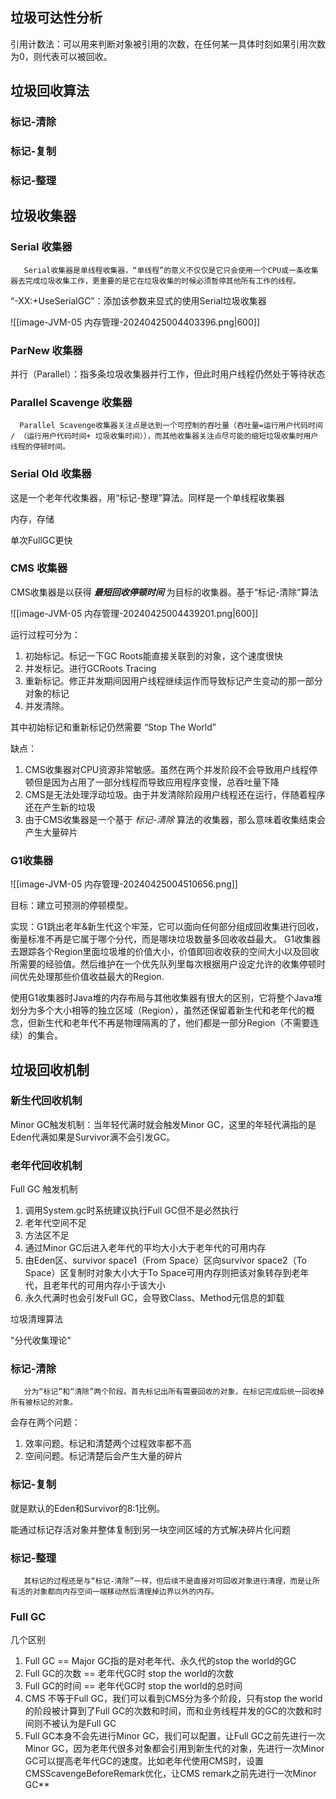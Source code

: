 ## 垃圾可达性分析

引用计数法：可以用来判断对象被引用的次数，在任何某一具体时刻如果引用次数为0，则代表可以被回收。

## 垃圾回收算法

### 标记-清除

### 标记-复制

### 标记-整理


## 垃圾收集器

### Serial 收集器

```
   Serial收集器是单线程收集器，“单线程”的意义不仅仅是它只会使用一个CPU或一条收集器去完成垃圾收集工作，更重要的是它在垃圾收集的时候必须暂停其他所有工作的线程。
```

“-XX:+UseSerialGC”：添加该参数来显式的使用Serial垃圾收集器

![[image-JVM-05 内存管理-20240425004403396.png|600]]

### ParNew 收集器

并行（Parallel）：指多条垃圾收集器并行工作，但此时用户线程仍然处于等待状态

### Parallel Scavenge 收集器

```
  Parallel Scavenge收集器关注点是达到一个可控制的吞吐量（吞吐量=运行用户代码时间 / （运行用户代码时间+ 垃圾收集时间）），而其他收集器关注点尽可能的缩短垃圾收集时用户线程的停顿时间。
```

### Serial Old 收集器

这是一个老年代收集器，用“标记-整理”算法。同样是一个单线程收集器

内存，存储

单次FullGC更快

### CMS 收集器

CMS收集器是以获得 _**最短回收停顿时间**_ 为目标的收集器。基于“标记-清除”算法

![[image-JVM-05 内存管理-20240425004439201.png|600]]


运行过程可分为：

1. 初始标记。标记一下GC Roots能直接关联到的对象，这个速度很快
2. 并发标记。进行GCRoots Tracing
3. 重新标记。修正并发期间因用户线程继续运作而导致标记产生变动的那一部分对象的标记
4. 并发清除。

其中初始标记和重新标记仍然需要 “Stop The World”

缺点：
1. CMS收集器对CPU资源非常敏感。虽然在两个并发阶段不会导致用户线程停顿但是因为占用了一部分线程而导致应用程序变慢，总吞吐量下降
2. CMS是无法处理浮动垃圾。由于并发清除阶段用户线程还在运行，伴随着程序还在产生新的垃圾
3. 由于CMS收集器是一个基于 _标记-清除_ 算法的收集器，那么意味着收集结束会产生大量碎片

### G1收集器


![[image-JVM-05 内存管理-20240425004510656.png]]


目标：建立可预测的停顿模型。

实现：G1跳出老年&新生代这个牢笼，它可以面向任何部分组成回收集进行回收，衡量标准不再是它属于哪个分代，而是哪块垃圾数量多回收收益最大。 G1收集器去跟踪各个Region里面垃圾堆的价值大小，价值即回收收获的空间大小以及回收所需要的经验值。然后维护在一个优先队列里每次根据用户设定允许的收集停顿时间优先处理那些价值收益最大的Region.

使用G1收集器时Java堆的内存布局与其他收集器有很大的区别，它将整个Java堆划分为多个大小相等的独立区域（Region），虽然还保留着新生代和老年代的概念，但新生代和老年代不再是物理隔离的了，他们都是一部分Region（不需要连续）的集合。


## 垃圾回收机制

### 新生代回收机制

Minor GC触发机制：当年轻代满时就会触发Minor GC，这里的年轻代满指的是Eden代满如果是Survivor满不会引发GC。

### 老年代回收机制

Full GC 触发机制
1.  调用System.gc时系统建议执行Full GC但不是必然执行
2.  老年代空间不足
3.  方法区不足
4.  通过Minor GC后进入老年代的平均大小大于老年代的可用内存
5.  由Eden区、survivor space1（From Space）区向survivor space2（To Space）区复制时对象大小大于To Space可用内存则把该对象转存到老年代，且老年代的可用内存小于该大小
6.  永久代满时也会引发Full GC，会导致Class、Method元信息的卸载


垃圾清理算法

"分代收集理论"

### 标记-清除

```
   分为“标记”和“清除”两个阶段。首先标记出所有需要回收的对象，在标记完成后统一回收掉所有被标记的对象。
```

会存在两个问题：

1.  效率问题。标记和清楚两个过程效率都不高
2.  空间问题。标记清楚后会产生大量的碎片

### 标记-复制

就是默认的Eden和Survivor的8:1比例。

能通过标记存活对象并整体复制到另一块空间区域的方式解决碎片化问题

### 标记-整理

```
   其标记的过程还是与“标记-清除”一样，但后续不是直接对可回收对象进行清理，而是让所有活的对象都向内存空间一端移动然后清理掉边界以外的内存。
```




### Full GC

几个区别
1.  Full GC == Major GC指的是对老年代、永久代的stop the world的GC
2.  Full GC的次数 == 老年代GC时 stop the world的次数
3.  Full GC的时间 == 老年代GC时 stop the world的总时间
4.  CMS 不等于Full GC，我们可以看到CMS分为多个阶段，只有stop the world的阶段被计算到了Full GC的次数和时间，而和业务线程并发的GC的次数和时间则不被认为是Full GC
5.  Full GC本身不会先进行Minor GC，我们可以配置，让Full GC之前先进行一次Minor GC，因为老年代很多对象都会引用到新生代的对象，先进行一次Minor GC可以提高老年代GC的速度。比如老年代使用CMS时，设置CMSScavengeBeforeRemark优化，让CMS remark之前先进行一次Minor GC**